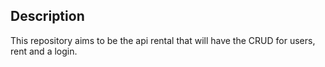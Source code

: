 ## Description

This repository aims to be the api rental that will have the CRUD for users, rent and a login.